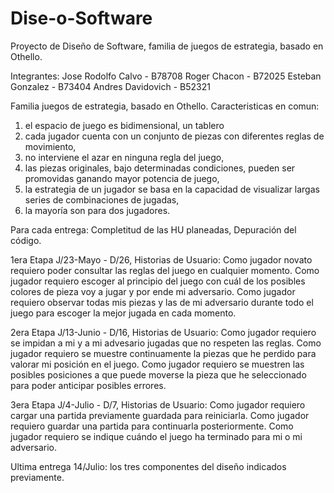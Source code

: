 # Dise-o-Software
Proyecto de Diseño de Software, familia de juegos de estrategia, basado en Othello.

Integrantes:
Jose Rodolfo Calvo - B78708 
Roger Chacon - B72025 
Esteban Gonzalez - B73404 
Andres Davidovich - B52321 


Familia juegos de estrategia, basado en Othello.
Caracteristicas en comun:
1. el espacio de juego es bidimensional, un tablero
2. cada jugador cuenta con un conjunto de piezas con diferentes reglas de movimiento,
3. no interviene el azar en ninguna regla del juego,
4. las piezas originales, bajo determinadas condiciones, pueden ser promovidas ganando mayor
potencia de juego,
5. la estrategia de un jugador se basa en la capacidad de visualizar largas series de combinaciones
de jugadas,
6. la mayoría son para dos jugadores.

Para cada entrega: Completitud de las HU planeadas, Depuración del código.

1era Etapa J/23-Mayo - D/26, Historias de Usuario:
Como jugador novato requiero poder consultar las reglas del juego en cualquier
momento.
Como jugador requiero escoger al principio del juego con cuál de los posibles colores de
pieza voy a jugar y por ende mi adversario.
Como jugador requiero observar todas mis piezas y las de mi adversario durante todo el 
juego para escoger la mejor jugada en cada momento.

2era Etapa J/13-Junio - D/16, Historias de Usuario:
Como jugador requiero se impidan a mi y a mi advesario jugadas que no respeten las 
reglas.
Como jugador requiero se muestre continuamente la piezas que he perdido para valorar 
mi posición en el juego.
Como jugador requiero se muestren las posibles posiciones a que puede moverse la pieza 
que he seleccionado para poder anticipar posibles errores.

3era Etapa J/4-Julio - D/7, Historias de Usuario:
Como jugador requiero cargar una partida previamente guardada para reiniciarla.
Como jugador requiero guardar una partida para continuarla posteriormente.
Como jugador requiero se indique cuándo el juego ha terminado para mi o mi adversario.

Ultima entrega 14/Julio: los tres componentes del diseño indicados previamente.
